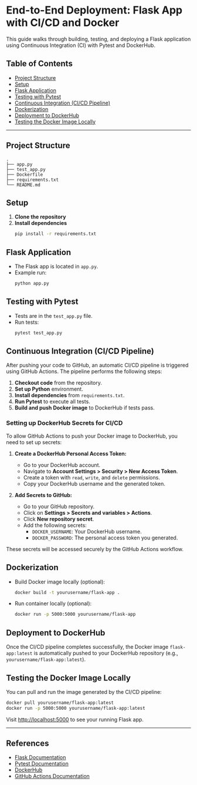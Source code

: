 # End-to-End Deployment: Flask App with CI/CD and Docker

This guide walks through building, testing, and deploying a Flask application using Continuous Integration (CI) with Pytest and DockerHub.

## Table of Contents

- [Project Structure](#project-structure)
- [Setup](#setup)
- [Flask Application](#flask-application)
- [Testing with Pytest](#testing-with-pytest)
- [Continuous Integration (CI/CD Pipeline)](#continuous-integration-cicd-pipeline)
- [Dockerization](#dockerization)
- [Deployment to DockerHub](#deployment-to-dockerhub)
- [Testing the Docker Image Locally](#testing-the-docker-image-locally)

---

## Project Structure

```
.
├── app.py
├── test_app.py
├── Dockerfile
├── requirements.txt
└── README.md
```

## Setup

1. **Clone the repository**
2. **Install dependencies**
    ```bash
    pip install -r requirements.txt
    ```

## Flask Application

- The Flask app is located in `app.py`.
- Example run:
  ```bash
  python app.py
  ```

## Testing with Pytest

- Tests are in the `test_app.py` file.
- Run tests:
  ```bash
  pytest test_app.py
  ```

## Continuous Integration (CI/CD Pipeline)

After pushing your code to GitHub, an automatic CI/CD pipeline is triggered using GitHub Actions. The pipeline performs the following steps:

1. **Checkout code** from the repository.
2. **Set up Python** environment.
3. **Install dependencies** from `requirements.txt`.
4. **Run Pytest** to execute all tests.
5. **Build and push Docker image** to DockerHub if tests pass.

### Setting up DockerHub Secrets for CI/CD

To allow GitHub Actions to push your Docker image to DockerHub, you need to set up secrets:

1. **Create a DockerHub Personal Access Token:**
    - Go to your DockerHub account.
    - Navigate to **Account Settings > Security > New Access Token**.
    - Create a token with `read`, `write`, and `delete` permissions.
    - Copy your DockerHub username and the generated token.

2. **Add Secrets to GitHub:**
    - Go to your GitHub repository.
    - Click on **Settings > Secrets and variables > Actions**.
    - Click **New repository secret**.
    - Add the following secrets:
        - `DOCKER_USERNAME`: Your DockerHub username.
        - `DOCKER_PASSWORD`: The personal access token you generated.

These secrets will be accessed securely by the GitHub Actions workflow.

## Dockerization

- Build Docker image locally (optional):
  ```bash
  docker build -t yourusername/flask-app .
  ```
- Run container locally (optional):
  ```bash
  docker run -p 5000:5000 yourusername/flask-app
  ```

## Deployment to DockerHub

Once the CI/CD pipeline completes successfully, the Docker image `flask-app:latest` is automatically pushed to your DockerHub repository (e.g., `yourusername/flask-app:latest`).

## Testing the Docker Image Locally

You can pull and run the image generated by the CI/CD pipeline:

```bash
docker pull yourusername/flask-app:latest
docker run -p 5000:5000 yourusername/flask-app:latest
```

Visit [http://localhost:5000](http://localhost:5000) to see your running Flask app.

---

## References

- [Flask Documentation](https://flask.palletsprojects.com/)
- [Pytest Documentation](https://docs.pytest.org/)
- [DockerHub](https://hub.docker.com/)
- [GitHub Actions Documentation](https://docs.github.com/en/actions)

